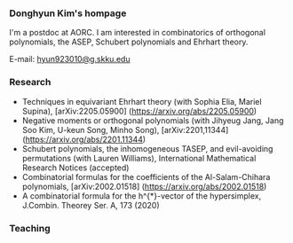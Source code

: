 ### Donghyun Kim's hompage

I'm a postdoc at AORC. I am interested in combinatorics of orthogonal polynomials, the ASEP, Schubert polynomials and Ehrhart theory.

E-mail: hyun923010@g.skku.edu


### Research
- Techniques in equivariant Ehrhart theory (with Sophia Elia, Mariel Supina), [arXiv:2205.05900]
(https://arxiv.org/abs/2205.05900)
- Negative moments or orthogonal polynomials (with Jihyeug Jang, Jang Soo Kim, U-keun Song, Minho Song), [arXiv:2201,11344]
(https://arxiv.org/abs/2201.11344)
- Schubert polynomials, the inhomogeneous TASEP, and evil-avoiding permutations (with Lauren Williams), International Mathematical Research Notices (accepted)
- Combinatorial formulas for the coefficients of the Al-Salam-Chihara polynomials, [arXiv:2002.01518]
(https://arxiv.org/abs/2002.01518)
- A combinatorial formula for the h^{*}-vector of the hypersimplex, J.Combin. Theorey Ser. A, 173 (2020)

### Teaching
